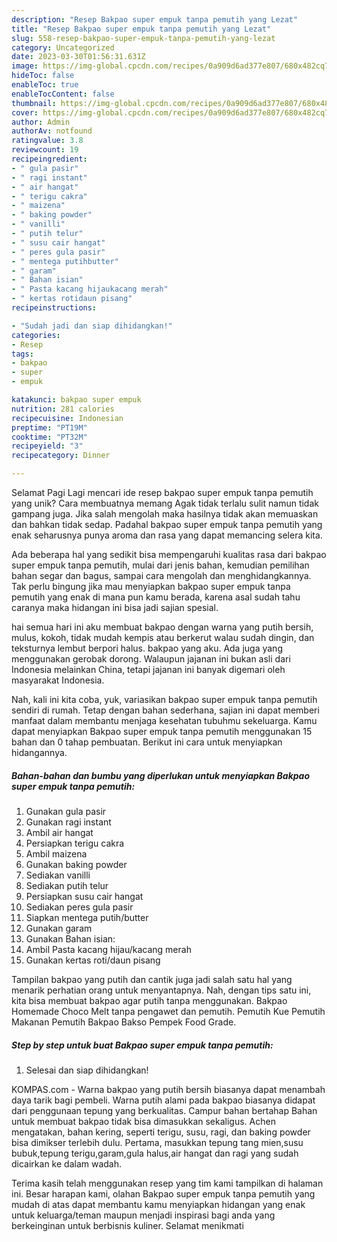 ```yaml
---
description: "Resep Bakpao super empuk tanpa pemutih yang Lezat"
title: "Resep Bakpao super empuk tanpa pemutih yang Lezat"
slug: 558-resep-bakpao-super-empuk-tanpa-pemutih-yang-lezat
category: Uncategorized
date: 2023-03-30T01:56:31.631Z
image: https://img-global.cpcdn.com/recipes/0a909d6ad377e807/680x482cq70/bakpao-super-empuk-tanpa-pemutih-foto-resep-utama.jpg
hideToc: false
enableToc: true
enableTocContent: false
thumbnail: https://img-global.cpcdn.com/recipes/0a909d6ad377e807/680x482cq70/bakpao-super-empuk-tanpa-pemutih-foto-resep-utama.jpg
cover: https://img-global.cpcdn.com/recipes/0a909d6ad377e807/680x482cq70/bakpao-super-empuk-tanpa-pemutih-foto-resep-utama.jpg
author: Admin
authorAv: notfound
ratingvalue: 3.8
reviewcount: 19
recipeingredient:
- " gula pasir"
- " ragi instant"
- " air hangat"
- " terigu cakra"
- " maizena"
- " baking powder"
- " vanilli"
- " putih telur"
- " susu cair hangat"
- " peres gula pasir"
- " mentega putihbutter"
- " garam"
- " Bahan isian"
- " Pasta kacang hijaukacang merah"
- " kertas rotidaun pisang"
recipeinstructions:

- "Sudah jadi dan siap dihidangkan!"
categories:
- Resep
tags:
- bakpao
- super
- empuk

katakunci: bakpao super empuk 
nutrition: 281 calories
recipecuisine: Indonesian
preptime: "PT19M"
cooktime: "PT32M"
recipeyield: "3"
recipecategory: Dinner

---
```



Selamat Pagi Lagi mencari ide resep bakpao super empuk tanpa pemutih yang unik? Cara membuatnya memang Agak tidak terlalu sulit namun tidak gampang juga. Jika salah mengolah maka hasilnya tidak akan memuaskan dan bahkan tidak sedap. Padahal bakpao super empuk tanpa pemutih yang enak seharusnya punya aroma dan rasa yang dapat memancing selera kita.


Ada beberapa hal yang sedikit bisa mempengaruhi kualitas rasa dari bakpao super empuk tanpa pemutih, mulai dari jenis bahan, kemudian pemilihan bahan segar dan bagus, sampai cara mengolah dan menghidangkannya. Tak perlu bingung jika mau menyiapkan bakpao super empuk tanpa pemutih yang enak di mana pun kamu berada, karena asal sudah tahu caranya maka hidangan ini bisa jadi sajian spesial.

hai semua hari ini aku membuat bakpao dengan warna yang putih bersih, mulus, kokoh, tidak mudah kempis atau berkerut walau sudah dingin, dan teksturnya lembut berpori halus. bakpao yang aku. Ada juga yang menggunakan gerobak dorong. Walaupun jajanan ini bukan asli dari Indonesia melainkan China, tetapi jajanan ini banyak digemari oleh masyarakat Indonesia.


Nah, kali ini kita coba, yuk, variasikan bakpao super empuk tanpa pemutih sendiri di rumah. Tetap dengan bahan sederhana, sajian ini dapat memberi manfaat dalam membantu menjaga kesehatan tubuhmu sekeluarga. Kamu dapat menyiapkan Bakpao super empuk tanpa pemutih menggunakan 15 bahan dan 0 tahap pembuatan. Berikut ini cara untuk menyiapkan hidangannya.

<!--inarticleads1-->

##### Bahan-bahan dan bumbu yang diperlukan untuk menyiapkan Bakpao super empuk tanpa pemutih:

1. Gunakan  gula pasir
1. Gunakan  ragi instant
1. Ambil  air hangat
1. Persiapkan  terigu cakra
1. Ambil  maizena
1. Gunakan  baking powder
1. Sediakan  vanilli
1. Sediakan  putih telur
1. Persiapkan  susu cair hangat
1. Sediakan  peres gula pasir
1. Siapkan  mentega putih/butter
1. Gunakan  garam
1. Gunakan  Bahan isian:
1. Ambil  Pasta kacang hijau/kacang merah
1. Gunakan  kertas roti/daun pisang


Tampilan bakpao yang putih dan cantik juga jadi salah satu hal yang menarik perhatian orang untuk menyantapnya. Nah, dengan tips satu ini, kita bisa membuat bakpao agar putih tanpa menggunakan. Bakpao Homemade Choco Melt tanpa pengawet dan pemutih. Pemutih Kue Pemutih Makanan Pemutih Bakpao Bakso Pempek Food Grade. 

<!--inarticleads2-->

##### Step by step untuk buat Bakpao super empuk tanpa pemutih:


1. Selesai dan siap dihidangkan!

KOMPAS.com - Warna bakpao yang putih bersih biasanya dapat menambah daya tarik bagi pembeli. Warna putih alami pada bakpao biasanya didapat dari penggunaan tepung yang berkualitas. Campur bahan bertahap Bahan untuk membuat bakpao tidak bisa dimasukkan sekaligus. Achen mengatakan, bahan kering, seperti terigu, susu, ragi, dan baking powder bisa dimikser terlebih dulu. Pertama, masukkan tepung tang mien,susu bubuk,tepung terigu,garam,gula halus,air hangat dan ragi yang sudah dicairkan ke dalam wadah. 

Terima kasih telah menggunakan resep yang tim kami tampilkan di halaman ini. Besar harapan kami, olahan Bakpao super empuk tanpa pemutih yang mudah di atas dapat membantu kamu menyiapkan hidangan yang enak untuk keluarga/teman maupun menjadi inspirasi bagi anda yang berkeinginan untuk berbisnis kuliner. Selamat menikmati
